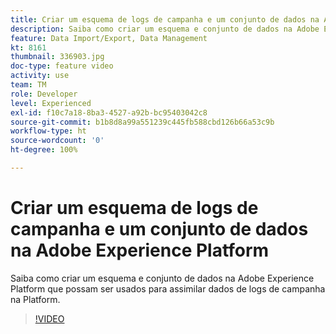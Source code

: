```yaml
---
title: Criar um esquema de logs de campanha e um conjunto de dados na Adobe Experience Platform
description: Saiba como criar um esquema e conjunto de dados na Adobe Experience Platform que possam ser usados para assimilar dados de logs de campanha na Platform.
feature: Data Import/Export, Data Management
kt: 8161
thumbnail: 336903.jpg
doc-type: feature video
activity: use
team: TM
role: Developer
level: Experienced
exl-id: f10c7a18-8ba3-4527-a92b-bc95403042c8
source-git-commit: b1b8d8a99a551239c445fb588cbd126b66a53c9b
workflow-type: ht
source-wordcount: '0'
ht-degree: 100%

---
```


# Criar um esquema de logs de campanha e um conjunto de dados na Adobe Experience Platform

Saiba como criar um esquema e conjunto de dados na Adobe Experience Platform que possam ser usados para assimilar dados de logs de campanha na Platform.

>[!VIDEO](https://video.tv.adobe.com/v/336903?quality=12&learn=on)

